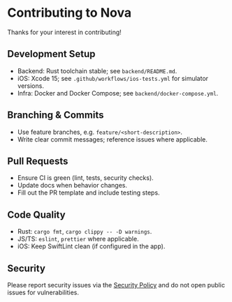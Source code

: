 # Contributing to Nova

Thanks for your interest in contributing!

## Development Setup

- Backend: Rust toolchain stable; see `backend/README.md`.
- iOS: Xcode 15; see `.github/workflows/ios-tests.yml` for simulator versions.
- Infra: Docker and Docker Compose; see `backend/docker-compose.yml`.

## Branching & Commits

- Use feature branches, e.g. `feature/<short-description>`.
- Write clear commit messages; reference issues where applicable.

## Pull Requests

- Ensure CI is green (lint, tests, security checks).
- Update docs when behavior changes.
- Fill out the PR template and include testing steps.

## Code Quality

- Rust: `cargo fmt`, `cargo clippy -- -D warnings`.
- JS/TS: `eslint`, `prettier` where applicable.
- iOS: Keep SwiftLint clean (if configured in the app).

## Security

Please report security issues via the [Security Policy](./SECURITY.md) and do not open public issues for vulnerabilities.

